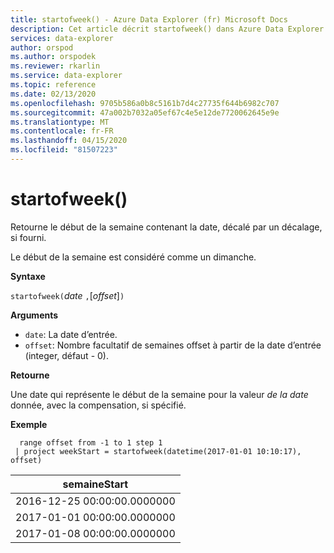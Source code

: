 ```yaml
---
title: startofweek() - Azure Data Explorer (fr) Microsoft Docs
description: Cet article décrit startofweek() dans Azure Data Explorer.
services: data-explorer
author: orspod
ms.author: orspodek
ms.reviewer: rkarlin
ms.service: data-explorer
ms.topic: reference
ms.date: 02/13/2020
ms.openlocfilehash: 9705b586a0b8c5161b7d4c27735f644b6982c707
ms.sourcegitcommit: 47a002b7032a05ef67c4e5e12de7720062645e9e
ms.translationtype: MT
ms.contentlocale: fr-FR
ms.lasthandoff: 04/15/2020
ms.locfileid: "81507223"
---
```

# <a name="startofweek"></a>startofweek()

Retourne le début de la semaine contenant la date, décalé par un décalage, si fourni.

Le début de la semaine est considéré comme un dimanche.

**Syntaxe**

`startofweek(`*date* `,`[*offset*]`)`

**Arguments**

* `date`: La date d’entrée.
* `offset`: Nombre facultatif de semaines offset à partir de la date d’entrée (integer, défaut - 0).

**Retourne**

Une date qui représente le début de la semaine pour la valeur *de la date* donnée, avec la compensation, si spécifié.

**Exemple**

```kusto
  range offset from -1 to 1 step 1
 | project weekStart = startofweek(datetime(2017-01-01 10:10:17), offset) 
```

|semaineStart|
|---|
|2016-12-25 00:00:00.0000000|
|2017-01-01 00:00:00.0000000|
|2017-01-08 00:00:00.0000000|